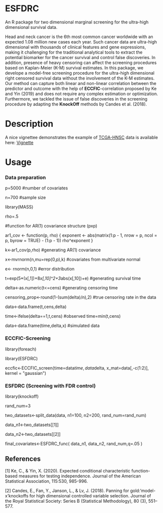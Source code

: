 # ESFDRC
An R package for two dimensional marginal screening for the ultra-high dimensional survival data.

Head and neck cancer is the 6th most common cancer worldwide with an expected 1.08 million new cases each year. 
Such cancer data are ultra-high dimensional with thousands of clinical features and gene expressions, 
making it challenging for the traditional analytical tools to extract the potential biomarker for the cancer survival and control false discoveries.
In addition, presence of heavy censoring can affect the screening procedures based on Kaplan-Meier (K-M) survival estimates. 
In this package, we develope a model-free screening procedure for the ultra-high dimensional right censored survival data without the involvement 
of the K-M estimates. Our method can capture both linear and non-linear correlation between the predictor and outcome with the help of **ECCFIC**-correlation proposed by Ke and Yin (2019) and 
does not require any complex estimation or optimization. Furthermore, we tackled the issue of false discoveries in the screening procedure by adapting the 
**KnockOff** methods by Candes et al. (2018). 

# Description

A nice vignettee demonstrates the example of [TCGA-HNSC](https://portal.gdc.cancer.gov/projects/TCGA-HNSC) data is available 
here: [Vignette](http://htmlpreview.github.io/?https://github.com/urmiaf/ESFDRC/blob/master/vignettes/Introduction.html)

# Usage
### Data preparation
p=5000             #number of covariates

n=700              #sample size

library(MASS)

rho=.5

#function for AR(1) covariance structure (pxp)

ar1_cov <- function(p, rho) {
  exponent <- abs(matrix(1:p - 1, nrow = p, ncol = p, byrow = TRUE) - 
                    (1:p - 1))
  rho^exponent
}


k<-ar1_cov(p,rho)                                 #generating AR(1) covariance

x<-mvrnorm(n,mu=rep(0,p),k)                     #covariates from multivariate normal

e<- rnorm(n,0,1)                                #error distribution


t=exp(5*(x[,1])+8*x[,10]^2+3*abs(x[,10])+e)     #generating survival time


delta<-as.numeric(t<=cens)                      #generating censoring time

censoring_prop<-round(1-(sum(delta)/n),2)       #true censoring rate in the data


data<-data.frame(t,cens,delta)

time<-ifelse(delta==1,t,cens)                   #observed time=min(t,cens)

data<-data.frame(time,delta,x)                  #simulated data 

### ECCFIC-Screening
library(foreach)

library(ESFDRC)

eccfic<-ECCFIC_screen(time=data$time, data$delta, x_mat=data[,-c(1:2)], kernel = "gaussian")

### ESFDRC (Screening with FDR control)
library(knockoff)

rand_num=3

two_datasets<-split_data(data, n1=100, n2=200, rand_num=rand_num)

data_n1<-two_datasets[[1]]

data_n2<-two_datasets[[2]]

final_covariates<-ESFDRC_func(
  data_n1,
  data_n2,
  rand_num,q=.05
)

                                                                                                                                                   
## References
<a id="1">[1]</a> 
Ke, C., & Yin, X. (2020). 
Expected conditional characteristic function-based measures for
testing independence. 
Journal of the American Statistical Association, 115:530, 985-996.

<a id="2">[2]</a> 
Candes, E., Fan, Y., Janson, L., & Lv, J. (2018). 
Panning for gold:‘model-x’knockoffs for high
dimensional controlled variable selection. 
Journal of the Royal Statistical Society: Series B
(Statistical Methodology), 80 (3), 551–577.
